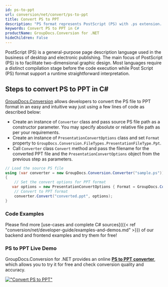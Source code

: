 ```yaml
---
id: ps-to-ppt
url: conversion/net/convert/ps-to-ppt
title: Convert PS to PPT
description: "PS format represents PostScript (PS) with .ps extension. Learn how to convert PS to PPT file programmatically in C# language using GroupDocs.Conversion for .NET library."
keywords: Convert PS to PPT in C#
productName: GroupDocs.Conversion for .NET
hideChildren: False
---
```


PostScript (PS) is a general-purpose page description language used in the business of desktop and electronic publishing. The main focus of PostScript (PS) is to facilitate two-dimensional graphic design. Most languages require a distinct compilation stage before the code execution while Post Script (PS) format support a runtime straightforward interpretation.

## Steps to convert PS to PPT in C#

[GroupDocs.Conversion](https://products.groupdocs.com/conversion/net) allows developers to convert the PS file to PPT format in an easy and intuitive way just using a few lines of code as described below:

* Create an instance of `Converter` class and pass source PS file path as a constructor parameter. You may specify absolute or relative file path as per your requirements. 
* Create an instance of `PresentationConvertOptions` class and set `Format` property to `GroupDocs.Conversion.FileTypes.PresentationFileType.Ppt`.
* Call `Converter` class `Convert` method and pass the filename for the converted PPT file and the `PresentationConvertOptions` object from the previous step as parameters.

```csharp
// Load the source PS file
using (var converter = new GroupDocs.Conversion.Converter("sample.ps"))
{
    // Set the convert options for PPT format
   var options = new PresentationConvertOptions { Format = GroupDocs.Conversion.FileTypes.PresentationFileType.Ppt };
    // Convert to PPT format
    converter.Convert("converted.ppt", options);
}
```

### Code Examples

Please find more [use-cases and complete C# sources]({{< ref "conversion/net/developer-guide/examples-and-demos.md" >}}) of our backend and frontend examples and try them for free!

### PS to PPT Live Demo

GroupDocs.Conversion for .NET provides an online [**PS to PPT converter**](https://products.groupdocs.app/conversion/ps-to-ppt), which allows you to try it for free and check conversion quality and accuracy.

[!["Convert PS to PPT"](conversion/net/images/convert-to-ppt/convert-ps-to-ppt.png)](https://products.groupdocs.app/conversion/ps-to-ppt)